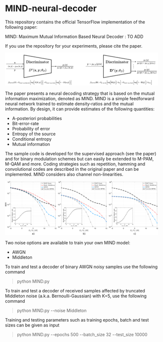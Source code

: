 # MIND-neural-decoder

This repository contains the official TensorFlow implementation of the following paper:

MIND: Maximum Mutual Information Based Neural Decoder : TO ADD

If you use the repository for your experiments, please cite the paper.

<img src="https://github.com/nuletizia/MIND-neural-decoder/blob/main/teaser_arch.jpg" width=800>


The paper presents a neural decoding strategy that is based on the mutual information maximization, denoted as MIND.
MIND is a simple feedforward neural network trained to estimate density-ratios and the mutual information. By design, it can provide estimates of the following quantities:
- A-posteriori probabilities
- Bit-error-rate
- Probability of error
- Entropy of the source
- Conditional entropy
- Mutual information

The sample code is developed for the supervised approach (see the paper) and for binary modulation schemes but can easily be extended to M-PAM, M-QAM and more. Coding strategies such as repetition, hamming and convolutional codes are described in the original paper and can be implemented. MIND considers also channel non-linearities.

<img src="https://github.com/nuletizia/MIND-neural-decoder/blob/main/teaser.png" width=800>

Two noise options are available to train your own MIND model:
- AWGN
- Middleton

To train and test a decoder of binary AWGN noisy samples use the following command
> python MIND.py

To train and test a decoder of received samples affected by truncated Middleton noise (a.k.a. Bernoulli-Gaussian) with K=5, use the following command
> python MIND.py --noise Middleton

Training and testing parameters such as training epochs, batch and test sizes can be given as input
> python MIND.py --epochs 500 --batch_size 32 --test_size 10000
